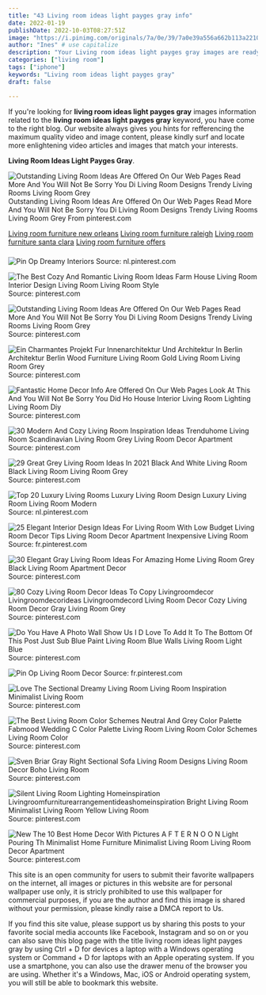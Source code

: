 ```yaml
---
title: "43 Living room ideas light payges gray info"
date: 2022-01-19
publishDate: 2022-10-03T08:27:51Z
image: "https://i.pinimg.com/originals/7a/0e/39/7a0e39a556a662b113a2210d4e99c0c9.jpg"
author: "Ines" # use capitalize
description: "Your Living room ideas light payges gray images are ready in this website. Living room ideas light payges gray are a topic that is being searched for and liked by netizens today. You can Download the Living room ideas light payges gray files here. Find and Download all free images."
categories: ["living room"]
tags: ["iphone"]
keywords: "Living room ideas light payges gray"
draft: false

---
```


If you're looking for **living room ideas light payges gray** images information related to the **living room ideas light payges gray** keyword, you have come to the right  blog.  Our website always  gives you  hints  for refferencing  the maximum  quality video and image  content, please kindly surf and locate more enlightening video articles and images  that match your interests.

**Living Room Ideas Light Payges Gray**. 

![Outstanding Living Room Ideas Are Offered On Our Web Pages Read More And You Will Not Be Sorry You Di Living Room Designs Trendy Living Rooms Living Room Grey](https://i.pinimg.com/736x/b8/1a/23/b81a2327bca09c3c84d179209f8ebcf9.jpg "Outstanding Living Room Ideas Are Offered On Our Web Pages Read More And You Will Not Be Sorry You Di Living Room Designs Trendy Living Rooms Living Room Grey")
Outstanding Living Room Ideas Are Offered On Our Web Pages Read More And You Will Not Be Sorry You Di Living Room Designs Trendy Living Rooms Living Room Grey From pinterest.com

[Living room furniture new orleans](/living-room-furniture-new-orleans/)
[Living room furniture raleigh](/living-room-furniture-raleigh/)
[Living room furniture santa clara](/living-room-furniture-santa-clara/)
[Living room furniture offers](/living-room-furniture-offers/)



### 

 


![Pin Op Dreamy Interiors](https://i.pinimg.com/736x/41/03/e1/4103e14514b2fee2eeefb09393e7c08f--green-walls-mint-green.jpg "Pin Op Dreamy Interiors")
Source: nl.pinterest.com

 

![The Best Cozy And Romantic Living Room Ideas Farm House Living Room Interior Design Living Room Living Room Style](https://i.pinimg.com/564x/03/02/45/030245f642ce5c3a311ee127e401a641.jpg "The Best Cozy And Romantic Living Room Ideas Farm House Living Room Interior Design Living Room Living Room Style")
Source: pinterest.com

 

![Outstanding Living Room Ideas Are Offered On Our Web Pages Read More And You Will Not Be Sorry You Di Living Room Designs Trendy Living Rooms Living Room Grey](https://i.pinimg.com/736x/b8/1a/23/b81a2327bca09c3c84d179209f8ebcf9.jpg "Outstanding Living Room Ideas Are Offered On Our Web Pages Read More And You Will Not Be Sorry You Di Living Room Designs Trendy Living Rooms Living Room Grey")
Source: pinterest.com

 

![Ein Charmantes Projekt Fur Innenarchitektur Und Architektur In Berlin Architektur Berlin Wood Furniture Living Room Gold Living Room Living Room Grey](https://i.pinimg.com/564x/4e/8f/44/4e8f446ad1eeaf2f4d3ea838856015c9.jpg "Ein Charmantes Projekt Fur Innenarchitektur Und Architektur In Berlin Architektur Berlin Wood Furniture Living Room Gold Living Room Living Room Grey")
Source: pinterest.com

 

![Fantastic Home Decor Info Are Offered On Our Web Pages Look At This And You Will Not Be Sorry You Did Ho House Interior Living Room Lighting Living Room Diy](https://i.pinimg.com/originals/f9/db/12/f9db1296ea327548bab3ff16c18becda.jpg "Fantastic Home Decor Info Are Offered On Our Web Pages Look At This And You Will Not Be Sorry You Did Ho House Interior Living Room Lighting Living Room Diy")
Source: pinterest.com

 

![30 Modern And Cozy Living Room Inspiration Ideas Trenduhome Living Room Scandinavian Living Room Grey Living Room Decor Apartment](https://i.pinimg.com/originals/ea/ae/45/eaae458cd176f14565c2158f6e71cb72.jpg "30 Modern And Cozy Living Room Inspiration Ideas Trenduhome Living Room Scandinavian Living Room Grey Living Room Decor Apartment")
Source: pinterest.com

 

![29 Great Grey Living Room Ideas In 2021 Black And White Living Room Black Living Room Living Room Grey](https://i.pinimg.com/736x/d2/87/29/d28729398edb16bb80d2823cf0afdbb2.jpg "29 Great Grey Living Room Ideas In 2021 Black And White Living Room Black Living Room Living Room Grey")
Source: pinterest.com

 

![Top 20 Luxury Living Rooms Luxury Living Room Design Luxury Living Room Living Room Modern](https://i.pinimg.com/originals/8b/27/6e/8b276eb3f8ef908b3de9451425f94ef6.jpg "Top 20 Luxury Living Rooms Luxury Living Room Design Luxury Living Room Living Room Modern")
Source: nl.pinterest.com

 

![25 Elegant Interior Design Ideas For Living Room With Low Budget Living Room Decor Tips Living Room Decor Apartment Inexpensive Living Room](https://i.pinimg.com/originals/20/13/20/20132034b2ca78c38e90bccad1247b3b.jpg "25 Elegant Interior Design Ideas For Living Room With Low Budget Living Room Decor Tips Living Room Decor Apartment Inexpensive Living Room")
Source: fr.pinterest.com

 

![30 Elegant Gray Living Room Ideas For Amazing Home Living Room Grey Black Living Room Apartment Decor](https://i.pinimg.com/originals/9f/d4/0d/9fd40dd73e84661073184382ac564277.jpg "30 Elegant Gray Living Room Ideas For Amazing Home Living Room Grey Black Living Room Apartment Decor")
Source: pinterest.com

 

![80 Cozy Living Room Decor Ideas To Copy Livingroomdecor Livingroomdecorideas Livingroomdecord Living Room Decor Cozy Living Room Decor Gray Living Room Grey](https://i.pinimg.com/originals/4c/00/b0/4c00b01fc9988cf816ddc61db88c594d.png "80 Cozy Living Room Decor Ideas To Copy Livingroomdecor Livingroomdecorideas Livingroomdecord Living Room Decor Cozy Living Room Decor Gray Living Room Grey")
Source: pinterest.com

 

![Do You Have A Photo Wall Show Us I D Love To Add It To The Bottom Of This Post Just Sub Blue Paint Living Room Blue Walls Living Room Light Blue](https://i.pinimg.com/originals/49/f4/df/49f4dfe55a11f9554f27c06734079572.jpg "Do You Have A Photo Wall Show Us I D Love To Add It To The Bottom Of This Post Just Sub Blue Paint Living Room Blue Walls Living Room Light Blue")
Source: pinterest.com

 

![Pin Op Living Room Decor](https://i.pinimg.com/564x/3e/fe/90/3efe9034ce956fa09a5b24345077d299.jpg "Pin Op Living Room Decor")
Source: fr.pinterest.com

 

![Love The Sectional Dreamy Living Room Living Room Inspiration Minimalist Living Room](https://i.pinimg.com/736x/35/d7/44/35d7443e02659e4408e0927e519b3975.jpg "Love The Sectional Dreamy Living Room Living Room Inspiration Minimalist Living Room")
Source: pinterest.com

 

![The Best Living Room Color Schemes Neutral And Grey Color Palette Fabmood Wedding C Color Palette Living Room Living Room Color Schemes Living Room Color](https://i.pinimg.com/736x/c0/2c/6c/c02c6c7185093c7ed04fccda281a5490.jpg "The Best Living Room Color Schemes Neutral And Grey Color Palette Fabmood Wedding C Color Palette Living Room Living Room Color Schemes Living Room Color")
Source: pinterest.com

 

![Sven Briar Gray Right Sectional Sofa Living Room Designs Living Room Decor Boho Living Room](https://i.pinimg.com/originals/73/6f/21/736f2183ffb0ca2d1784851b88f63d62.jpg "Sven Briar Gray Right Sectional Sofa Living Room Designs Living Room Decor Boho Living Room")
Source: pinterest.com

 

![Silent Living Room Lighting Homeinspiration Livingroomfurniturearrangementideashomeinspiration Bright Living Room Minimalist Living Room Yellow Living Room](https://i.pinimg.com/originals/3a/b0/e6/3ab0e6a604cfc54351a667491a5ff96b.jpg "Silent Living Room Lighting Homeinspiration Livingroomfurniturearrangementideashomeinspiration Bright Living Room Minimalist Living Room Yellow Living Room")
Source: pinterest.com

 

![New The 10 Best Home Decor With Pictures A F T E R N O O N Light Pouring Th Minimalist Home Furniture Minimalist Living Room Living Room Decor Apartment](https://i.pinimg.com/originals/7a/0e/39/7a0e39a556a662b113a2210d4e99c0c9.jpg "New The 10 Best Home Decor With Pictures A F T E R N O O N Light Pouring Th Minimalist Home Furniture Minimalist Living Room Living Room Decor Apartment")
Source: pinterest.com

 

This site is an open community for users to submit their favorite wallpapers on the internet, all images or pictures in this website are for personal wallpaper use only, it is stricly prohibited to use this wallpaper for commercial purposes, if you are the author and find this image is shared without your permission, please kindly raise a DMCA report to Us.

If you find this site value, please support us by sharing this posts to your favorite social media accounts like Facebook, Instagram and so on or you can also save this blog page with the title living room ideas light payges gray by using Ctrl + D for devices a laptop with a Windows operating system or Command + D for laptops with an Apple operating system. If you use a smartphone, you can also use the drawer menu of the browser you are using. Whether it's a Windows, Mac, iOS or Android operating system, you will still be able to bookmark this website.
